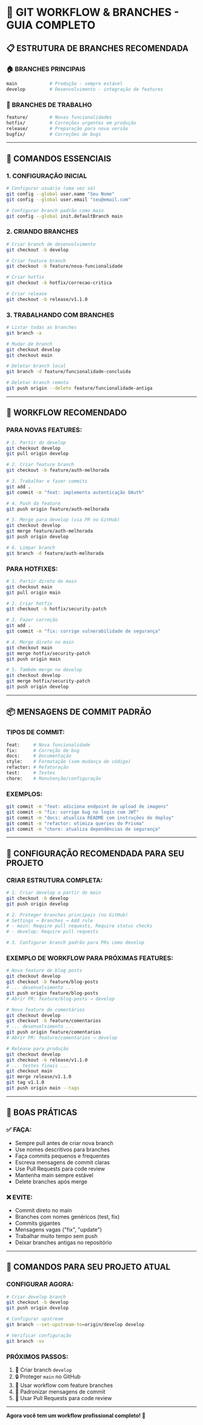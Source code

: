 # 🌿 **GIT WORKFLOW & BRANCHES - GUIA COMPLETO**

## 📋 **ESTRUTURA DE BRANCHES RECOMENDADA**

### 🏠 **BRANCHES PRINCIPAIS**
```bash
main            # Produção - sempre estável
develop         # Desenvolvimento - integração de features
```

### 🚀 **BRANCHES DE TRABALHO**
```bash
feature/        # Novas funcionalidades
hotfix/         # Correções urgentes em produção
release/        # Preparação para nova versão
bugfix/         # Correções de bugs
```

---

## 🔧 **COMANDOS ESSENCIAIS**

### **1. CONFIGURAÇÃO INICIAL**
```bash
# Configurar usuário (uma vez só)
git config --global user.name "Seu Nome"
git config --global user.email "seu@email.com"

# Configurar branch padrão como main
git config --global init.defaultBranch main
```

### **2. CRIANDO BRANCHES**
```bash
# Criar branch de desenvolvimento
git checkout -b develop

# Criar feature branch
git checkout -b feature/nova-funcionalidade

# Criar hotfix
git checkout -b hotfix/correcao-critica

# Criar release
git checkout -b release/v1.1.0
```

### **3. TRABALHANDO COM BRANCHES**
```bash
# Listar todas as branches
git branch -a

# Mudar de branch
git checkout develop
git checkout main

# Deletar branch local
git branch -d feature/funcionalidade-concluida

# Deletar branch remota
git push origin --delete feature/funcionalidade-antiga
```

---

## 🔄 **WORKFLOW RECOMENDADO**

### **PARA NOVAS FEATURES:**
```bash
# 1. Partir do develop
git checkout develop
git pull origin develop

# 2. Criar feature branch
git checkout -b feature/auth-melhorada

# 3. Trabalhar e fazer commits
git add .
git commit -m "feat: implementa autenticação OAuth"

# 4. Push da feature
git push origin feature/auth-melhorada

# 5. Merge para develop (via PR no GitHub)
git checkout develop
git merge feature/auth-melhorada
git push origin develop

# 6. Limpar branch
git branch -d feature/auth-melhorada
```

### **PARA HOTFIXES:**
```bash
# 1. Partir direto do main
git checkout main
git pull origin main

# 2. Criar hotfix
git checkout -b hotfix/security-patch

# 3. Fazer correção
git add .
git commit -m "fix: corrige vulnerabilidade de segurança"

# 4. Merge direto no main
git checkout main
git merge hotfix/security-patch
git push origin main

# 5. Também merge no develop
git checkout develop
git merge hotfix/security-patch
git push origin develop
```

---

## 📦 **MENSAGENS DE COMMIT PADRÃO**

### **TIPOS DE COMMIT:**
```bash
feat:     # Nova funcionalidade
fix:      # Correção de bug
docs:     # Documentação
style:    # Formatação (sem mudança de código)
refactor: # Refatoração
test:     # Testes
chore:    # Manutenção/configuração
```

### **EXEMPLOS:**
```bash
git commit -m "feat: adiciona endpoint de upload de imagens"
git commit -m "fix: corrige bug no login com JWT"
git commit -m "docs: atualiza README com instruções de deploy"
git commit -m "refactor: otimiza queries do Prisma"
git commit -m "chore: atualiza dependências de segurança"
```

---

## 🎯 **CONFIGURAÇÃO RECOMENDADA PARA SEU PROJETO**

### **CRIAR ESTRUTURA COMPLETA:**
```bash
# 1. Criar develop a partir do main
git checkout -b develop
git push origin develop

# 2. Proteger branches principais (no GitHub)
# Settings → Branches → Add rule
# - main: Require pull requests, Require status checks
# - develop: Require pull requests

# 3. Configurar branch padrão para PRs como develop
```

### **EXEMPLO DE WORKFLOW PARA PRÓXIMAS FEATURES:**
```bash
# Nova feature de blog posts
git checkout develop
git checkout -b feature/blog-posts
# ... desenvolvimento ...
git push origin feature/blog-posts
# Abrir PR: feature/blog-posts → develop

# Nova feature de comentários
git checkout develop
git checkout -b feature/comentarios
# ... desenvolvimento ...
git push origin feature/comentarios
# Abrir PR: feature/comentarios → develop

# Release para produção
git checkout develop
git checkout -b release/v1.1.0
# ... testes finais ...
git checkout main
git merge release/v1.1.0
git tag v1.1.0
git push origin main --tags
```

---

## 🚨 **BOAS PRÁTICAS**

### ✅ **FAÇA:**
- Sempre pull antes de criar nova branch
- Use nomes descritivos para branches
- Faça commits pequenos e frequentes
- Escreva mensagens de commit claras
- Use Pull Requests para code review
- Mantenha main sempre estável
- Delete branches após merge

### ❌ **EVITE:**
- Commit direto no main
- Branches com nomes genéricos (test, fix)
- Commits gigantes
- Mensagens vagas ("fix", "update")
- Trabalhar muito tempo sem push
- Deixar branches antigas no repositório

---

## 🎯 **COMANDOS PARA SEU PROJETO ATUAL**

### **CONFIGURAR AGORA:**
```bash
# Criar develop branch
git checkout -b develop
git push origin develop

# Configurar upstream
git branch --set-upstream-to=origin/develop develop

# Verificar configuração
git branch -vv
```

### **PRÓXIMOS PASSOS:**
1. 🌿 Criar branch `develop`
2. 🔒 Proteger `main` no GitHub
3. 🚀 Usar workflow com feature branches
4. 📝 Padronizar mensagens de commit
5. 🔄 Usar Pull Requests para code review

---

**Agora você tem um workflow profissional completo! 🚀**